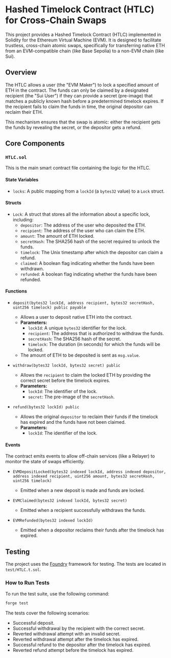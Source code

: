 # Hashed Timelock Contract (HTLC) for Cross-Chain Swaps

This project provides a Hashed Timelock Contract (HTLC) implemented in Solidity for the Ethereum Virtual Machine (EVM). It is designed to facilitate trustless, cross-chain atomic swaps, specifically for transferring native ETH from an EVM-compatible chain (like Base Sepolia) to a non-EVM chain (like Sui).

## Overview

The HTLC allows a user (the "EVM Maker") to lock a specified amount of ETH in the contract. The funds can only be claimed by a designated recipient (the "Sui User") if they can provide a secret (pre-image) that matches a publicly known hash before a predetermined timelock expires. If the recipient fails to claim the funds in time, the original depositor can reclaim their ETH.

This mechanism ensures that the swap is atomic: either the recipient gets the funds by revealing the secret, or the depositor gets a refund.

## Core Components

### `HTLC.sol`

This is the main smart contract file containing the logic for the HTLC.

#### State Variables

-   `locks`: A public mapping from a `lockId` (a `bytes32` value) to a `Lock` struct.

#### Structs

-   `Lock`: A struct that stores all the information about a specific lock, including:
    -   `depositor`: The address of the user who deposited the ETH.
    -   `recipient`: The address of the user who can claim the ETH.
    -   `amount`: The amount of ETH locked.
    -   `secretHash`: The SHA256 hash of the secret required to unlock the funds.
    -   `timelock`: The Unix timestamp after which the depositor can claim a refund.
    -   `claimed`: A boolean flag indicating whether the funds have been withdrawn.
    -   `refunded`: A boolean flag indicating whether the funds have been refunded.

#### Functions

-   `deposit(bytes32 lockId, address recipient, bytes32 secretHash, uint256 timelock) public payable`
    -   Allows a user to deposit native ETH into the contract.
    -   **Parameters:**
        -   `lockId`: A unique `bytes32` identifier for the lock.
        -   `recipient`: The address that is authorized to withdraw the funds.
        -   `secretHash`: The SHA256 hash of the secret.
        -   `timelock`: The duration (in seconds) for which the funds will be locked.
    -   The amount of ETH to be deposited is sent as `msg.value`.

-   `withdraw(bytes32 lockId, bytes32 secret) public`
    -   Allows the `recipient` to claim the locked ETH by providing the correct secret before the timelock expires.
    -   **Parameters:**
        -   `lockId`: The identifier of the lock.
        -   `secret`: The pre-image of the `secretHash`.

-   `refund(bytes32 lockId) public`
    -   Allows the original `depositor` to reclaim their funds if the timelock has expired and the funds have not been claimed.
    -   **Parameters:**
        -   `lockId`: The identifier of the lock.

#### Events

The contract emits events to allow off-chain services (like a Relayer) to monitor the state of swaps efficiently.

-   `EVMDepositLocked(bytes32 indexed lockId, address indexed depositor, address indexed recipient, uint256 amount, bytes32 secretHash, uint256 timelock)`
    -   Emitted when a new deposit is made and funds are locked.

-   `EVMClaimed(bytes32 indexed lockId, bytes32 secret)`
    -   Emitted when a recipient successfully withdraws the funds.

-   `EVMRefunded(bytes32 indexed lockId)`
    -   Emitted when a depositor reclaims their funds after the timelock has expired.

## Testing

The project uses the [Foundry](https://github.com/foundry-rs/foundry) framework for testing. The tests are located in `test/HTLC.t.sol`.

### How to Run Tests

To run the test suite, use the following command:

```bash
forge test
```

The tests cover the following scenarios:
-   Successful deposit.
-   Successful withdrawal by the recipient with the correct secret.
-   Reverted withdrawal attempt with an invalid secret.
-   Reverted withdrawal attempt after the timelock has expired.
-   Successful refund to the depositor after the timelock has expired.
-   Reverted refund attempt before the timelock has expired. 